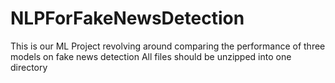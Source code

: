 # NLPForFakeNewsDetection
This is our ML Project revolving around comparing the performance of three models on fake news detection
All files should be unzipped into one directory
